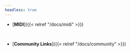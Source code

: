 ```yaml
---
headless: true
---
```


- [**MIDI**]({{< relref "/docs/midi" >}})

<br />

- [**Community Links**]({{< relref "/docs/community" >}})